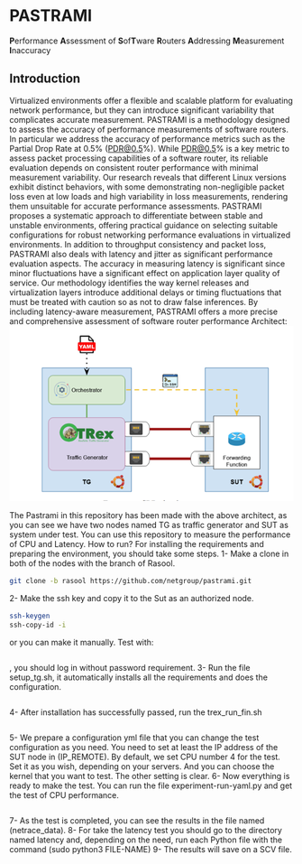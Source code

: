 # PASTRAMI

**P**erformance **A**ssessment of **S**of**T**ware **R**outers **A**ddressing **M**easurement **I**naccuracy

## Introduction

Virtualized environments offer a flexible and scalable platform for evaluating network performance, but they can introduce significant variability that complicates accurate measurement. PASTRAMI is a methodology designed to assess the accuracy of performance measurements of software routers. In particular we address the accuracy of performance metrics such as the Partial Drop Rate at 0.5% (PDR@0.5%). While PDR@0.5% is a key metric to assess packet processing capabilities of a software router, its reliable evaluation depends on consistent router performance with minimal measurement variability. Our research reveals that different Linux versions exhibit distinct behaviors, with some demonstrating non-negligible packet loss even at low loads and high variability in loss measurements, rendering them unsuitable for accurate performance assessments. PASTRAMI proposes a systematic approach to differentiate between stable and unstable environments, offering practical guidance on selecting suitable configurations for robust networking performance evaluations in virtualized environments.
In addition to throughput consistency and packet loss, PASTRAMI also deals with latency and jitter as significant performance evaluation aspects. The accuracy in measuring latency is significant since minor fluctuations have a significant effect on application layer quality of service. Our methodology identifies the way kernel releases and virtualization layers introduce additional delays or timing fluctuations that must be treated with caution so as not to draw false inferences. By including latency-aware measurement, PASTRAMI offers a more precise and comprehensive assessment of software router performance
Architect:
 ![System Architecture](images/architect.png)

The Pastrami in this repository has been made with the above architect, as you can see we have two nodes named TG as traffic generator and SUT as system under test.
You can use this repository to measure the performance of CPU and Latency. 
How to run?
For installing the requirements and preparing the environment, you should take some steps.
1-	Make a clone in both of the nodes with the branch of Rasool.
```bash
git clone -b rasool https://github.com/netgroup/pastrami.git
```


2-	Make the ssh key and copy it to the Sut as an authorized node.
```bash 
ssh-keygen
ssh-copy-id -i
``` 
or you can make it manually.
Test with:
 ```bash ssh root@IP-OF-SUT
 ```
, you should log in without password requirement.
3-	Run the file  setup_tg.sh, it automatically installs all the requirements and does the configuration.
```bash ./setup_tg.sh
```
4-	 After installation has successfully passed, run the trex_run_fin.sh
```bash ./trex_run_fin.sh
```
5-	We prepare a configuration yml file that you can change the test configuration as you need. You need to set at least the IP address of the SUT node in (IP_REMOTE). By default, we set CPU number 4 for the test.  Set it as you wish, depending on your servers. And you can choose the kernel that you want to test. The other setting is clear.
6-	Now everything is ready to make the test. You can run the file experiment-run-yaml.py and get the test of CPU performance.
```bash sudo python3 experiment-run-yaml.py
```
7-	As the test is completed, you can see the results in the file named (netrace_data).
8-	For take the latency test you should go to the directory named latency and, depending on the need, run each Python file with the command (sudo python3 FILE-NAME)
9-	The results will save on a SCV file.

